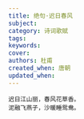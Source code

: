 ```yaml
---
title: 绝句·迟日春风
subject: 
category: 诗词歌赋
tags: 
keywords: 
cover: 
authors: 杜甫
created_when: 唐朝
updated_when: 
---
```


```
迟日江山丽，春风花草香。
泥融飞燕子，沙暖睡鸳鸯。
```
